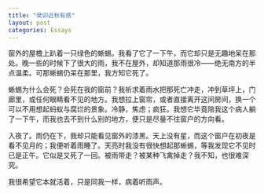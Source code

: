 ```yaml
---
title: "癸卯近秋有感"
layout: post
categories: Essays
---
```


窗外的屋檐上趴着一只绿色的蜥蜴。我看了它了一下午，而它却只是无趣地呆在那处。晚一些的时候下了很大的雨，我不在屋外，却知道那雨很冷——绝无南方的半点温柔。可那蜥蜴仍呆在那里，我方知它死了。

蜥蜴为什么会死？会死在我的窗前？我祈求着雨水把那死亡冲走，冲到草坪上，门廊里，或任何眼睛看不见的地方。我想拉上窗帘，或者直接离开这间房间，换一个可以不用想起蚂蚁与腐烂的景象。冷静，焦虑；疯狂。我想它毕竟陪我这个病人躺了一下午，而我也去不到什么别的地方，便只是尽量不往窗户的方向看。

入夜了。雨仍在下，我却只能看见窗外的漆黑。天上没有星，而这个窗户在初夜是看不见月的；我便听着雨睡了。天亮时我没有很快想起那蜥蜴，等我发现它不见时已是正午。它似是又死了一回。被雨带走？被某种飞禽掉走？我不知，也很难深究。

我很希望它本就活着，只是同我一样，病着听雨声。